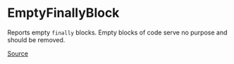 # EmptyFinallyBlock

Reports empty `finally` blocks. Empty blocks of code serve no purpose and should be removed.


[Source](https://detekt.dev/docs/rules/empty-blocks#emptyfinallyblock)
